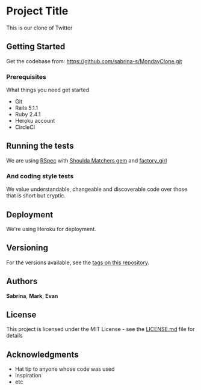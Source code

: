 # Project Title

This is our clone of Twitter

## Getting Started

Get the codebase from: https://github.com/sabrina-s/MondayClone.git

### Prerequisites

What things you need get started
- Git
- Rails 5.1.1
- Ruby 2.4.1
- Heroku account
- CircleCI

## Running the tests

We are using [RSpec](http://rspec.info/) with [Shoulda Matchers gem](https://github.com/thoughtbot/shoulda-matchers) and [factory_girl](https://github.com/thoughtbot/factory_girl)

### And coding style tests

We value understandable, changeable and discoverable code over those that is short but cryptic.

## Deployment

We're using Heroku for deployment.

## Versioning

For the versions available, see the [tags on this repository](https://github.com/your/project/tags).

## Authors

**Sabrina**, **Mark**, **Evan**

## License

This project is licensed under the MIT License - see the [LICENSE.md](LICENSE.md) file for details

## Acknowledgments

* Hat tip to anyone whose code was used
* Inspiration
* etc

